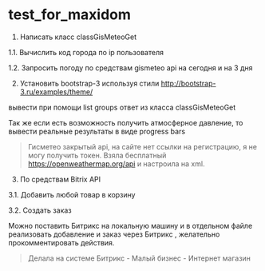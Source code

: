 # test_for_maxidom

1. Написать класс classGisMeteoGet

  1.1. Вычислить код города по ip пользователя

  1.2. Запросить погоду по средствам gismeteo api на сегодня и на 3 дня

2. Установить bootstrap-3 используя стили http://bootstrap-3.ru/examples/theme/

вывести при помощи list groups ответ из класса classGisMeteoGet

Так же если есть возможность получить атмосферное давление, то вывести реальные результаты в виде progress bars

> Гисметео закрытый api, на сайте нет ссылки на регистрацию, я не могу получить токен. Взяла бесплатный https://openweathermap.org/api и настроила на xml.

3. По средствам Bitrix API

  3.1. Добавить любой товар в корзину

  3.2. Создать заказ

Можно поставить Битрикс на локальную машину и в отдельном файле реализовать добавление и заказ через Битрикс , желательно прокомментировать действия.

> Делала на системе Битрикс - Малый бизнес - Интернет магазин
